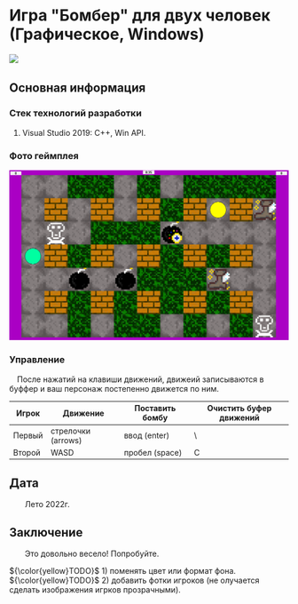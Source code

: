 # Игра "Бомбер" для двух человек (Графическое, Windows)

[<img src="Info/I_Icon.ico" width="160"/>](Info/I_Icon.ico)

## Основная информация

### Стек технологий разработки

1. Visual Studio 2019: C++, Win API.

### Фото геймплея

[<img src="Info/in_game.jpg" width="600"/>](Info/in_game.jpg)

### Управление
&emsp;После нажатий на клавиши движений, движеий записываются в буффер и ваш персонаж постепенно движется по ним.<br>

|Игрок|Движение|Поставить бомбу|Очистить буфер движений|
|-|-|-|-|
|Первый|стрелочки (arrows)|ввод (enter)|\\ |
|Второй|WASD|пробел (space)|C|

## Дата

&emsp;&emsp;Лето 2022г.

## Заключение

&emsp;&emsp;Это довольно весело! Попробуйте.

 ${\color{yellow}TODO}$ 1) поменять цвет или формат фона.\
 ${\color{yellow}TODO}$ 2) добавить фотки игроков (не олучается сделать изображения игрков прозрачными).